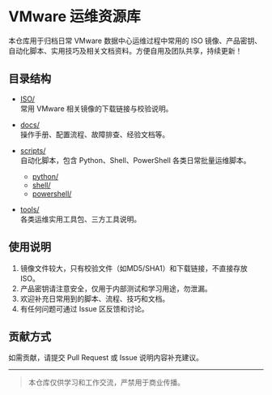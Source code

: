 # VMware 运维资源库

本仓库用于归档日常 VMware 数据中心运维过程中常用的 ISO 镜像、产品密钥、自动化脚本、实用技巧及相关文档资料。方便自用及团队共享，持续更新！

## 目录结构

- [ISO/](./ISO)  
  常用 VMware 相关镜像的下载链接与校验说明。

- [docs/](./docs)  
  操作手册、配置流程、故障排查、经验文档等。

- [scripts/](./scripts)  
  自动化脚本，包含 Python、Shell、PowerShell 各类日常批量运维脚本。
    - [python/](./scripts/python)
    - [shell/](./scripts/shell)
    - [powershell/](./scripts/powershell)

- [tools/](./tools)  
  各类运维实用工具包、三方工具说明。

## 使用说明

1. 镜像文件较大，只有校验文件（如MD5/SHA1）和下载链接，不直接存放 ISO。
2. 产品密钥请注意安全，仅用于内部测试和学习用途，勿泄漏。
3. 欢迎补充日常用到的脚本、流程、技巧和文档。
4. 有任何问题可通过 Issue 区反馈和讨论。

## 贡献方式

如需贡献，请提交 Pull Request 或 Issue 说明内容补充建议。

---

> 本仓库仅供学习和工作交流，严禁用于商业传播。  
